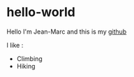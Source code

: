 # hello-world

Hello I'm Jean-Marc and this is my [github](https://github.com/JeanMMillet/)

I like :
- Climbing
- Hiking
